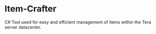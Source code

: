 # Item-Crafter
C# Tool used for easy and efficient management of items within the Tera server datacenter.
